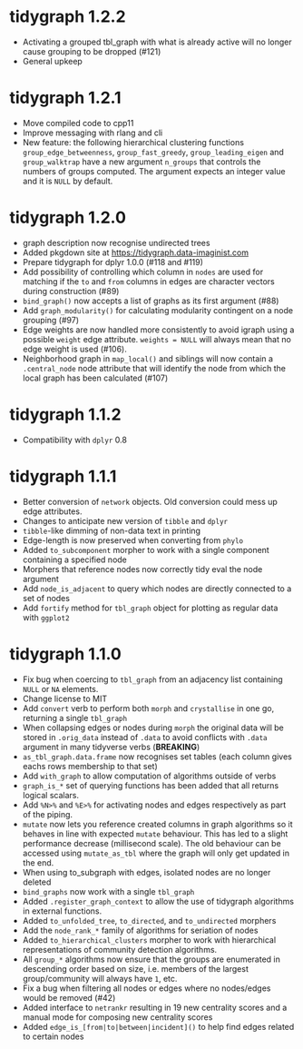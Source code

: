 # tidygraph 1.2.2

* Activating a grouped tbl_graph with what is already active will no longer 
  cause grouping to be dropped (#121)
* General upkeep

# tidygraph 1.2.1

* Move compiled code to cpp11
* Improve messaging with rlang and cli
* New feature: the following  hierarchical clustering functions 
  `group_edge_betweenness`, `group_fast_greedy`, `group_leading_eigen` and 
  `group_walktrap` have a new argument `n_groups` that controls the numbers of 
  groups computed. The argument expects an integer value and it is `NULL` by 
  default.

# tidygraph 1.2.0

* graph description now recognise undirected trees
* Added pkgdown site at https://tidygraph.data-imaginist.com
* Prepare tidygraph for dplyr 1.0.0 (#118 and #119)
* Add possibility of controlling which column in `nodes` are used for matching
  if the `to` and `from` columns in edges are character vectors during 
  construction (#89)
* `bind_graph()` now accepts a list of graphs as its first argument (#88)
* Add `graph_modularity()` for calculating modularity contingent on a node 
  grouping (#97)
* Edge weights are now handled more consistently to avoid igraph using a 
  possible `weight` edge attribute. `weights = NULL` will always mean that no
  edge weight is used (#106).
* Neighborhood graph in `map_local()` and siblings will now contain a 
  `.central_node` node attribute that will identify the node from which the 
  local graph has been calculated (#107)

# tidygraph 1.1.2

* Compatibility with `dplyr` 0.8

# tidygraph 1.1.1

* Better conversion of `network` objects. Old conversion could mess up edge 
  attributes.
* Changes to anticipate new version of `tibble` and `dplyr`
* `tibble`-like dimming of non-data text in printing
* Edge-length is now preserved when converting from `phylo`
* Added `to_subcomponent` morpher to work with a single component containing a 
  specified node
* Morphers that reference nodes now correctly tidy eval the node argument
* Add `node_is_adjacent` to query which nodes are directly connected to a set of
  nodes
* Add `fortify` method for `tbl_graph` object for plotting as regular data with 
  `ggplot2`

# tidygraph 1.1.0

* Fix bug when coercing to `tbl_graph` from an adjacency list containing `NULL`
  or `NA` elements.
* Change license to MIT
* Add `convert` verb to perform both `morph` and `crystallise` in one go, 
  returning a single `tbl_graph`
* When collapsing edges or nodes during `morph` the original data will be stored
  in `.orig_data` instead of `.data` to avoid conflicts with `.data` argument in
  many tidyverse verbs (**BREAKING**)
* `as_tbl_graph.data.frame` now recognises set tables (each column gives eachs
  rows membership to that set)
* Add `with_graph` to allow computation of algorithms outside of verbs
* `graph_is_*` set of querying functions has been added that all returns logical
  scalars.
* Add `%N>%` and `%E>%` for activating nodes and edges respectively as part of
  the piping.
* `mutate` now lets you reference created columns in graph algorithms so it 
  behaves in line with expected `mutate` behaviour. This has led to a slight
  performance decrease (millisecond scale). The old behaviour can be accessed
  using `mutate_as_tbl` where the graph will only get updated in the end.
* When using to_subgraph with edges, isolated nodes are no longer deleted
* `bind_graphs` now work with a single `tbl_graph`
* Added `.register_graph_context` to allow the use of tidygraph algorithms in
  external functions.
* Added `to_unfolded_tree`, `to_directed`, and `to_undirected` morphers
* Add the `node_rank_*` family of algorithms for seriation of nodes
* Added `to_hierarchical_clusters` morpher to work with hierarchical 
  representations of community detection algorithms.
* All `group_*` algorithms now ensure that the groups are enumerated in 
  descending order based on size, i.e. members of the largest group/community
  will always have `1`, etc.
* Fix a bug when filtering all nodes or edges where no nodes/edges would be 
  removed (#42)
* Added interface to `netrankr` resulting in 19 new centrality scores and a 
  manual mode for composing new centrality scores
* Added `edge_is_[from|to|between|incident]()` to help find edges related to
  certain nodes
